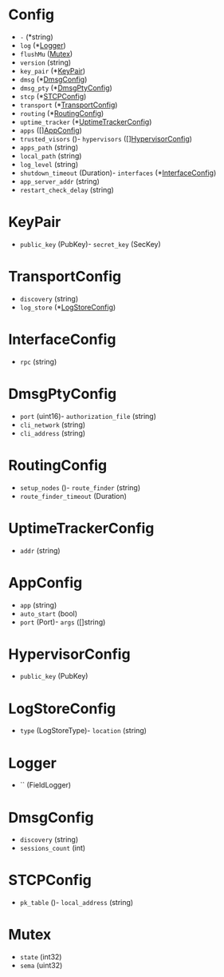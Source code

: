 # Config

- `-` (*string)
- `log` (*[Logger](#Logger))
- `flushMu` ([Mutex](#Mutex))
- `version` (string)
- `key_pair` (*[KeyPair](#KeyPair))
- `dmsg` (*[DmsgConfig](#DmsgConfig))
- `dmsg_pty` (*[DmsgPtyConfig](#DmsgPtyConfig))
- `stcp` (*[STCPConfig](#STCPConfig))
- `transport` (*[TransportConfig](#TransportConfig))
- `routing` (*[RoutingConfig](#RoutingConfig))
- `uptime_tracker` (*[UptimeTrackerConfig](#UptimeTrackerConfig))
- `apps` ([][AppConfig](#AppConfig))
- `trusted_visors` ()- `hypervisors` ([][HypervisorConfig](#HypervisorConfig))
- `apps_path` (string)
- `local_path` (string)
- `log_level` (string)
- `shutdown_timeout` (Duration)- `interfaces` (*[InterfaceConfig](#InterfaceConfig))
- `app_server_addr` (string)
- `restart_check_delay` (string)


# KeyPair

- `public_key` (PubKey)- `secret_key` (SecKey)

# TransportConfig

- `discovery` (string)
- `log_store` (*[LogStoreConfig](#LogStoreConfig))


# InterfaceConfig

- `rpc` (string)


# DmsgPtyConfig

- `port` (uint16)- `authorization_file` (string)
- `cli_network` (string)
- `cli_address` (string)


# RoutingConfig

- `setup_nodes` ()- `route_finder` (string)
- `route_finder_timeout` (Duration)

# UptimeTrackerConfig

- `addr` (string)


# AppConfig

- `app` (string)
- `auto_start` (bool)
- `port` (Port)- `args` ([]string)


# HypervisorConfig

- `public_key` (PubKey)

# LogStoreConfig

- `type` (LogStoreType)- `location` (string)


# Logger

- `` (FieldLogger)

# DmsgConfig

- `discovery` (string)
- `sessions_count` (int)


# STCPConfig

- `pk_table` ()- `local_address` (string)


# Mutex

- `state` (int32)
- `sema` (uint32)
